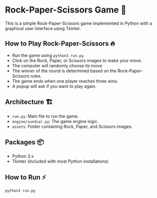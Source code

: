 # Rock-Paper-Scissors Game 🎉

This is a simple Rock-Paper-Scissors game implemented in Python with a graphical user interface using Tkinter.

## How to Play Rock-Paper-Scissors 🔥

- Run the game using `python3 run.py`.
- Click on the Rock, Paper, or Scissors images to make your move.
- The computer will randomly choose its move.
- The winner of the round is determined based on the Rock-Paper-Scissors rules.
- The game ends when one player reaches three wins.
- A popup will ask if you want to play again.

## Architecture 🏗️

- `run.py`: Main file to run the game.
- `engine/sundial.py`: The game engine logic.
- `assets`: Folder containing Rock, Paper, and Scissors images.

## Packages 📦️

- Python 3.x
- Tkinter (included with most Python installations)

## How to Run ⚡️

```bash
python3 run.py


